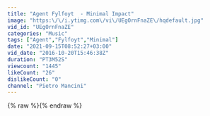 ```yaml
---
title: "Agent Fylfoyt  - Minimal Impact"
image: "https:\/\/i.ytimg.com\/vi\/UEgOrnFnaZE\/hqdefault.jpg"
vid_id: "UEgOrnFnaZE"
categories: "Music"
tags: ["Agent","Fylfoyt","Minimal"]
date: "2021-09-15T08:52:27+03:00"
vid_date: "2016-10-20T15:46:38Z"
duration: "PT3M52S"
viewcount: "1445"
likeCount: "26"
dislikeCount: "0"
channel: "Pietro Mancini"
---
```

{% raw %}{% endraw %}
